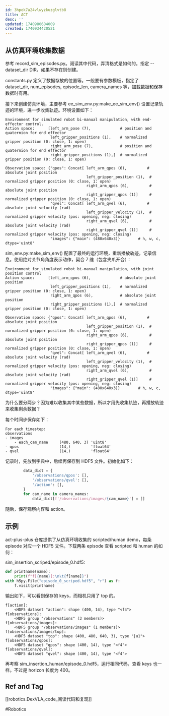```yaml
---
id: 3hpok7a24vlwyzkuzglvtb8
title: ACT
desc: ''
updated: 1740980684009
created: 1740934420521
---
```



## 从仿真环境收集数据

参考 record_sim_episodes.py。阅读其中代码，弄清格式是如何的。指定 --dataset_dir DIR，如果不存在则创建。

constants.py 定义了数据存放的位置等。一般要有参数模板，指定了 dataset_dir, num_episodes, episode_len, camera_names 等，加载数据和保存数据时有用。

接下来创建仿真环境，主要参考 ee_sim_env.py:make_ee_sim_env() 设置记录轨迹的环境，进一步收集轨迹。环境设置如下：

    Environment for simulated robot bi-manual manipulation, with end-effector control.
    Action space:      [left_arm_pose (7),             # position and quaternion for end effector
                        left_gripper_positions (1),    # normalized gripper position (0: close, 1: open)
                        right_arm_pose (7),            # position and quaternion for end effector
                        right_gripper_positions (1),]  # normalized gripper position (0: close, 1: open)

    Observation space: {"qpos": Concat[ left_arm_qpos (6),         # absolute joint position
                                        left_gripper_position (1),  # normalized gripper position (0: close, 1: open)
                                        right_arm_qpos (6),         # absolute joint position
                                        right_gripper_qpos (1)]     # normalized gripper position (0: close, 1: open)
                        "qvel": Concat[ left_arm_qvel (6),         # absolute joint velocity (rad)
                                        left_gripper_velocity (1),  # normalized gripper velocity (pos: opening, neg: closing)
                                        right_arm_qvel (6),         # absolute joint velocity (rad)
                                        right_gripper_qvel (1)]     # normalized gripper velocity (pos: opening, neg: closing)
                        "images": {"main": (480x640x3)}        # h, w, c, dtype='uint8'

sim_env.py:make_sim_env() 配置了最终的运行环境，重新播放轨迹，记录信息。使用绝对关节角角度表示动作，契合 7 维（包含夹爪开合）：

    Environment for simulated robot bi-manual manipulation, with joint position control
    Action space:      [left_arm_qpos (6),             # absolute joint position
                        left_gripper_positions (1),    # normalized gripper position (0: close, 1: open)
                        right_arm_qpos (6),            # absolute joint position
                        right_gripper_positions (1),]  # normalized gripper position (0: close, 1: open)

    Observation space: {"qpos": Concat[ left_arm_qpos (6),         # absolute joint position
                                        left_gripper_position (1),  # normalized gripper position (0: close, 1: open)
                                        right_arm_qpos (6),         # absolute joint position
                                        right_gripper_qpos (1)]     # normalized gripper position (0: close, 1: open)
                        "qvel": Concat[ left_arm_qvel (6),         # absolute joint velocity (rad)
                                        left_gripper_velocity (1),  # normalized gripper velocity (pos: opening, neg: closing)
                                        right_arm_qvel (6),         # absolute joint velocity (rad)
                                        right_gripper_qvel (1)]     # normalized gripper velocity (pos: opening, neg: closing)
                        "images": {"main": (480x640x3)}        # h, w, c, dtype='uint8'

为什么要分两步？因为难以收集其中某些数据，所以才用先收集轨迹，再播放轨迹来收集剩余数据？

每个时间步保存如下：

    For each timestep:
    observations
    - images
        - each_cam_name     (480, 640, 3) 'uint8'
    - qpos                  (14,)         'float64'
    - qvel                  (14,)         'float64'

记录时，先放到字典中，后续再保存到 HDF5 文件。初始化如下：

```py
        data_dict = {
            '/observations/qpos': [],
            '/observations/qvel': [],
            '/action': [],
        }
        for cam_name in camera_names:
            data_dict[f'/observations/images/{cam_name}'] = []
```

随后，保存观察内容和 action。

## 示例

act-plus-plus 仓库提供了从仿真环境收集的 scripted/human demo，每条 episode 对应一个 HDF5 文件。下载两条 episode 查看 scripted 和 human 的如何：

sim_insertion_scriped/episode_0.hdf5:

```py
def printname(name):
    print(f"f[{name}]:\n\t{f[name]}")
with h5py.File("episode_0_scriped.hdf5", "r") as f:
    f.visit(printname)
```

输出如下，可以看到保存的 keys，而相机只用了 top 的。

    f[action]:
        <HDF5 dataset "action": shape (400, 14), type "<f4">
    f[observations]:
        <HDF5 group "/observations" (3 members)>
    f[observations/images]:
        <HDF5 group "/observations/images" (1 members)>
    f[observations/images/top]:
        <HDF5 dataset "top": shape (400, 480, 640, 3), type "|u1">
    f[observations/qpos]:
        <HDF5 dataset "qpos": shape (400, 14), type "<f4">
    f[observations/qvel]:
        <HDF5 dataset "qvel": shape (400, 14), type "<f4">

再考察 sim_insertion_human/episode_0.hdf5，运行相同代码，查看 keys 也一样。不过是 horizon 长度为 400。

## Ref and Tag

[[robotics.DexVLA_code_阅读代码和复现]]

#Robotics